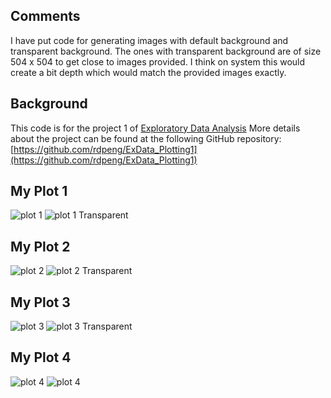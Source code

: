 ## Comments

I have put code for generating images with default background and
transparent background. The ones with transparent background are of 
size 504 x 504 to get close to images provided. I think on system this
would create a bit depth which would match the provided images exactly.

## Background

This code is for the project 1 of [Exploratory Data Analysis](https://class.coursera.org/exdata-002/)
More details about the project can be found at the following GitHub repository: [https://github.com/rdpeng/ExData_Plotting1](https://github.com/rdpeng/ExData_Plotting1)


## My Plot 1
![plot 1](plot1.png)
![plot 1 Transparent](plot1-T.png)

## My Plot 2
![plot 2](plot2.png)
![plot 2 Transparent](plot2-T.png)

## My Plot 3
![plot 3](plot3.png)
![plot 3 Transparent](plot3-T.png)

## My Plot 4
![plot 4](plot4.png)
![plot 4](plot4-T.png)

